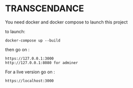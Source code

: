 # TRANSCENDANCE

You need docker and docker compose to launch this project

to launch:

```
docker-compose up --build
```

then go on :

```
https://127.0.0.1:3000
http://127.0.0.1:8080 for adminer
```

For a live version go on :

```
https://localhost:3000
```
